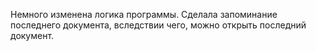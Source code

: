 Немного изменена логика программы. Сделала запоминание последнего документа, вследствии чего, можно открыть последний документ.